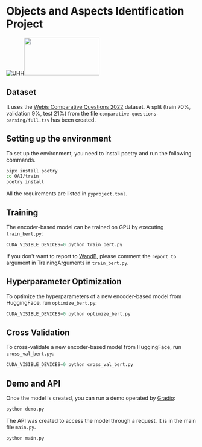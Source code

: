 # Objects and Aspects Identification Project

[![UHH](https://www.kus.uni-hamburg.de/5572339/uhh-logo-2010-29667bd15f143feeb1ebd96b06334fddfe378e09.png)](https://www.uni-hamburg.de/)<a href="https://www.inf.uni-hamburg.de/en/inst/ab/sems/home.html"><img src="https://www.inf.uni-hamburg.de/5546980/lt-logo-640x361-9345df620ffab7a8ce97149b66c2dfc9d3ff429e.png" width="200" height="100" /></a>


## Dataset

It uses the [Webis Comparative Questions 2022](https://zenodo.org/records/7213397) dataset. A split (train 70%, validation 9%, test 21%) from the file `comparative-questions-parsing/full.tsv` has been created.


## Setting up the environment

To set up the environment, you need to install poetry and run the following commands.
```bash
pipx install poetry
cd OAI/train
poetry install
```

 All the requirements are listed in `pyproject.toml`.

## Training

The encoder-based model can be trained on GPU by executing `train_bert.py`:

```python
CUDA_VISIBLE_DEVICES=0 python train_bert.py
```

If you don't want to report to [WandB](https://wandb.ai/), please comment the `report_to` argument in TrainingArguments in `train_bert.py`.

## Hyperparameter Optimization

To optimize the hyperparameters of a new encoder-based model from HuggingFace, run `optimize_bert.py`:

```python
CUDA_VISIBLE_DEVICES=0 python optimize_bert.py
```

## Cross Validation

To cross-validate a new encoder-based model from HuggingFace, run `cross_val_bert.py`:

```python
CUDA_VISIBLE_DEVICES=0 python cross_val_bert.py
```

## Demo and API

Once the model is created, you can run a demo operated by [Gradio](https://www.gradio.app/):

```python
python demo.py
```

The API was created to access the model through a request. It is in the main file `main.py`.

```python
python main.py
```
